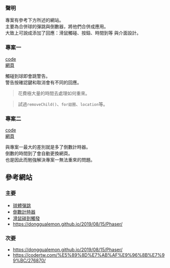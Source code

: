 ### 聲明
專案有參考下方所述的網站。  
主要為合併球的彈跳與倒數器，將他們合併成應用。  
大致上可說成添加了回應：滑鼠觸碰、按鈕、時間到等 與介面設計。

### 專案一
[code](https://github.com/st950344/wp110b/blob/master/midterm/midterm.html)  
[網頁](https://st950344.github.io/wp110b/midterm/midterm.html)  

觸碰到球即會跳警告。  
警告按確認鍵和取消會有不同的回應。  

> 花費極大量的時間去處理如何重來。  

> 試過```removeChild()```、```for迴圈```、```location```等。

### 專案二
[code](https://github.com/st950344/wp110b/blob/master/midterm/midterm2.html)  
[網頁](https://st950344.github.io/wp110b/midterm/midterm2.html) 

與專案一最大的差別就是多了倒數計時器。  
倒數的時間到了會自動更換網頁。   
也是因此而勉強解決專案一無法重來的問題。  


## 參考網站
### 主要
+ [球體彈跳](https://segmentfault.com/q/1010000011560614)
+ [倒數計時器](https://surreal.tw:8443/program/note/progessbar-timer)
+ [滑鼠碰到觸發](https://codepen.io/rue503/pen/zYBxgrZ)
+ https://donggualemon.github.io/2019/08/15/Phaser/
### 次要
+ https://donggualemon.github.io/2019/08/15/Phaser/
+ https://codertw.com/%E5%89%8D%E7%AB%AF%E9%96%8B%E7%99%BC/276870/
